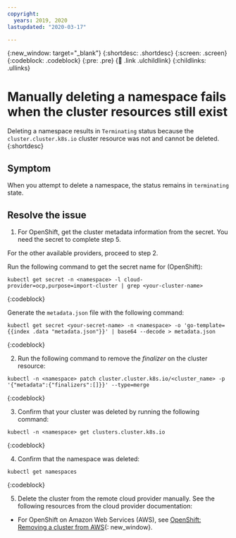 ```yaml
---
copyright:
  years: 2019, 2020
lastupdated: "2020-03-17"

---
```


{:new_window: target="_blank"}
{:shortdesc: .shortdesc}
{:screen: .screen}
{:codeblock: .codeblock}
{:pre: .pre}
{:child: .link .ulchildlink}
{:childlinks: .ullinks}

# Manually deleting a namespace fails when the cluster resources still exist

Deleting a namespace results in `Terminating` status because the `cluster.cluster.k8s.io` cluster resource was not and cannot be deleted.
{:shortdesc}

## Symptom

When you attempt to delete a namespace, the status remains in `terminating` state.

## Resolve the issue

1. For OpenShift, get the cluster metadata information from the secret. You need the secret to complete step 5. 

For the other available providers, proceed to step 2.

Run the following command to get the secret name for (OpenShift):

```
kubectl get secret -n <namespace> -l cloud-provider=ocp,purpose=import-cluster | grep <your-cluster-name>
```
{:codeblock}

Generate the `metadata.json` file with the following command:

```
kubectl get secret <your-secret-name> -n <namespace> -o 'go-template={{index .data "metadata.json"}}' | base64 --decode > metadata.json
```
{:codeblock}

2. Run the following command to remove the _finalizer_ on the cluster resource:
   
```
kubectl -n <namespace> patch cluster.cluster.k8s.io/<cluster_name> -p '{"metadata":{"finalizers":[]}}' --type=merge
```
{:codeblock}

3. Confirm that your cluster was deleted by running the following command:

```
kubectl -n <namespace> get clusters.cluster.k8s.io
```
{:codeblock}

4. Confirm that the namespace was deleted:

```
kubectl get namespaces
```
{:codeblock}

5. Delete the cluster from the remote cloud provider manually. See the following resources from the cloud provider documentation:

- For OpenShift on Amazon Web Services (AWS), see [OpenShift: Removing a cluster from AWS](https://docs.openshift.com/container-platform/4.1/installing/installing_aws/uninstalling-cluster-aws.html){: new_window}.
  
